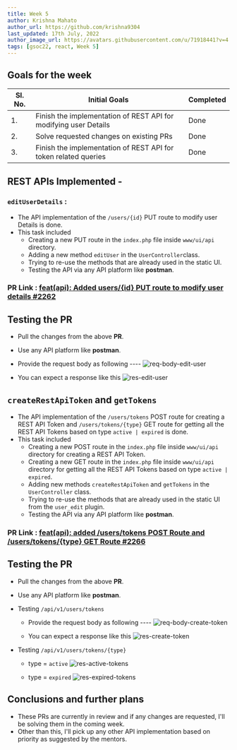 ```yaml
---
title: Week 5
author: Krishna Mahato
author_url: https://github.com/krishna9304
last_updated: 17th July, 2022
author_image_url: https://avatars.githubusercontent.com/u/71918441?v=4
tags: [gsoc22, react, Week 5]
---
```


<!--
SPDX-License-Identifier: CC-BY-SA-4.0

SPDX-FileCopyrightText: 2022 Krishna Mahato <krishhtrishh9304@gmail.com>
-->

## Goals for the week

| Sl. No. | Initial Goals                                                    | Completed |
| ------- | ---------------------------------------------------------------- | --------- |
| 1.      | Finish the implementation of REST API for modifying user Details | Done      |
| 2.      | Solve requested changes on existing PRs                          | Done      |
| 3.      | Finish the implementation of REST API for token related queries  | Done      |

## REST APIs Implemented -

### `editUserDetails` :

- The API implementation of the `/users/{id}` PUT route to modify user Details is done.
- This task included
  - Creating a new PUT route in the `index.php` file inside `www/ui/api` directory.
  - Adding a new method `editUser` in the `UserController`class.
  - Trying to re-use the methods that are already used in the static UI.
  - Testing the API via any API platform like **postman**.

### PR Link : [feat(api): Added users/\{id\} PUT route to modify user details #2262](https://github.com/fossology/fossology/pull/2262)

## Testing the PR

- Pull the changes from the above **PR**.
- Use any API platform like **postman**.
- Provide the request body as following ----
  ![req-body-edit-user](/img/reactUI/api/reqBodyEditUser.png)

- You can expect a response like this
  ![res-edit-user](/img/reactUI/api/resEditUser.png)

## `createRestApiToken` and `getTokens`

- The API implementation of the `/users/tokens` POST route for creating a REST API Token and `/users/tokens/{type}` GET route for getting all the REST API Tokens based on type `active | expired` is done.
- This task included
  - Creating a new POST route in the `index.php` file inside `www/ui/api` directory for creating a REST API Token.
  - Creating a new GET route in the `index.php` file inside `www/ui/api` directory for getting all the REST API Tokens based on type `active | expired`.
  - Adding new methods `createRestApiToken` and `getTokens` in the `UserController` class.
  - Trying to re-use the methods that are already used in the static UI from the `user_edit` plugin.
  - Testing the API via any API platform like **postman**.

### PR Link : [feat(api): added /users/tokens POST Route and /users/tokens/\{type\} GET Route #2266](https://github.com/fossology/fossology/pull/2266)

## Testing the PR

- Pull the changes from the above **PR**.
- Use any API platform like **postman**.
- Testing `/api/v1/users/tokens`

  - Provide the request body as following ----
    ![req-body-create-token](/img/reactUI/api/reqBodyCreateToken.png)

  - You can expect a response like this
    ![res-create-token](/img/reactUI/api/resCreateToken.png)

- Testing `/api/v1/users/tokens/{type}`

  - type = `active`
    ![res-active-tokens](/img/reactUI/api/resActiveTokens.png)

  - type = `expired`
    ![res-expired-tokens](/img/reactUI/api/resExpiredTokens.png)

## Conclusions and further plans

- These PRs are currently in review and if any changes are requested, I'll be solving them in the coming week.
- Other than this, I'll pick up any other API implementation based on priority as suggested by the mentors.
